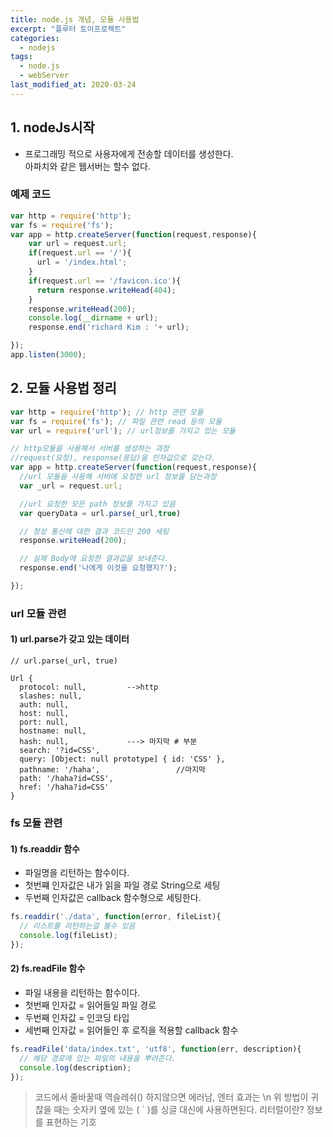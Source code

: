 ```yaml
---
title: node.js 개념, 모듈 사용법
excerpt: "플루터 토이프로젝트"
categories:
  - nodejs
tags:
  - node.js
  - webServer
last_modified_at: 2020-03-24
---
```

## 1. nodeJs시작
- 프로그래밍 적으로 사용자에게 전송할 데이터를 생성한다.   
  아파치와 같은 웹서버는 할수 없다.

### 예제 코드
~~~javascript
var http = require('http');
var fs = require('fs');
var app = http.createServer(function(request,response){
    var url = request.url;
    if(request.url == '/'){
      url = '/index.html';
    }
    if(request.url == '/favicon.ico'){
      return response.writeHead(404);
    }
    response.writeHead(200);
    console.log(__dirname + url);
    response.end('richard Kim : '+ url);

});
app.listen(3000);
~~~


## 2. 모듈 사용법 정리

~~~javascript
var http = require('http'); // http 관련 모듈
var fs = require('fs'); // 파일 관련 read 등의 모듈
var url = require('url'); // url정보를 가지고 있는 모듈

// http모듈을 사용해서 서버를 생성하는 과정 
//request(요청), response(응답)을 인자값으로 갖는다.
var app = http.createServer(function(request,response){
  //url 모듈을 사용해 서버에 요청한 url 정보를 담는과정
  var _url = request.url; 

  //url 요청한 모든 path 정보를 가지고 있음
  var queryData = url.parse(_url,true) 

  // 정상 통신에 대한 결과 코드인 200 세팅
  response.writeHead(200);

  // 실제 Body에 요청한 결과값을 보내준다.
  response.end('나에게 이것을 요청했지?');

});
~~~

### url 모듈 관련

#### 1)  url.parse가 갖고 있는 데이터
```
// url.parse(_url, true)

Url {
  protocol: null,         -->http
  slashes: null,
  auth: null,
  host: null,
  port: null,
  hostname: null,
  hash: null,             ---> 마지막 # 부분
  search: '?id=CSS',
  query: [Object: null prototype] { id: 'CSS' },
  pathname: '/haha',                 //마지막 
  path: '/haha?id=CSS',
  href: '/haha?id=CSS'
}
```
### fs 모듈 관련

#### 1)  fs.readdir 함수
- 파일명을 리턴하는 함수이다.
- 첫번쨰 인자값은 내가 읽을 파일 경로 String으로 세팅
- 두번째 인자값은 callback 함수형으로 세팅한다.
~~~javascript
fs.readdir('./data', function(error, fileList){
  // 리스트를 리턴하는걸 볼수 있음
  console.log(fileList);
});

~~~
#### 2) fs.readFile 함수
- 파일 내용을 리턴하는 함수이다.
- 첫번째 인자값 = 읽어들일 파일 경로
- 두번째 인자값 = 인코딩 타입
- 세번째 인자값 = 읽어들인 후 로직을 적용할 callback 함수
~~~javascript
fs.readFile('data/index.txt', 'utf8', function(err, description){
  // 해당 경로에 있는 파일의 내용을 뿌려준다.
  console.log(description);
});

~~~



> 코드에서 줄바꿀때 역슬레쉬(\) 하지않으면 에러남, 엔터 효과는 \n
> 위 방법이 귀찮을 때는 숫자키 옆에 있는 ( ` )를 싱글 대신에 사용하면된다.
> 리터럴이란? 정보를 표현하는 기호